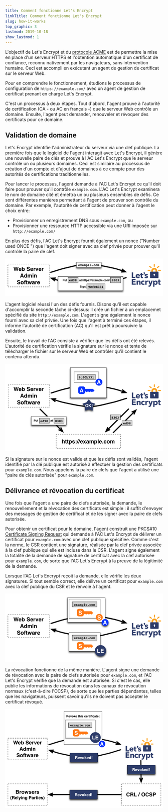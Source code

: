 ```yaml
---
title: Comment fonctionne Let's Encrypt
linkTitle: Comment fonctionne Let's Encrypt
slug: how-it-works
top_graphic: 3
lastmod: 2019-10-18
show_lastmod: 1
---
```



L'objectif de Let's&nbsp;Encrypt et du [protocole ACME](https://tools.ietf.org/html/rfc8555) est de permettre la mise en place d'un serveur HTTPS et l'obtention automatique d'un certificat de confiance, reconnu nativement par les navigateurs, sans intervention humaine. Ceci est accompli en exécutant un agent de gestion de certificat sur le serveur Web.

Pour en comprendre le fonctionnement, étudions le processus de configuration de `https://example.com/` avec un agent de gestion de certificat prenant en charge Let's&nbsp;Encrypt.

C'est un processus à deux étapes. Tout d'abord, l'agent prouve à l'autorité de certification (CA - ou AC en français -) que le serveur Web contrôle un domaine. Ensuite, l'agent peut demander, renouveler et révoquer des certificats pour ce domaine.

## Validation de domaine

Let's&nbsp;Encrypt identifie l'administrateur du serveur via une clef publique. La première fois que le logiciel de l'agent interagit avec Let's&nbsp;Encrypt, il génère une nouvelle paire de clés et prouve à l'AC Let's&nbsp;Encrypt que le serveur contrôle un ou plusieurs domaines. Ceci est similaire au processus de création d'un compte et d'ajout de domaines à ce compte pour des autorités de certifications traditionnelles.

Pour lancer le processus, l'agent demande à l'AC Let's Encrypt ce qu'il doit faire pour prouver qu'il contrôle `example.com`. L'AC Let's Encrypt examinera le nom de domaine cité et émettra un ou plusieurs ensembles de défis. Ce sont différentes manières permettant à l'agent de prouver son contrôle du domaine. Par exemple, l'autorité de certification peut donner à l'agent le choix entre:

* Provisionner un enregistrement DNS sous `example.com`, ou
* Provisionner une ressource HTTP accessible via une URI imposée sur `http://example.com/`

En plus des défis, l'AC Let's Encrypt fournit également un nonce ("Number used ONCE ") que l'agent doit signer avec sa clef privée pour prouver qu'il contrôle la paire de clef.

<div class="howitworks-figure">
<img alt="Demander des défis pour valider example.com"
     src="/images/howitworks_challenge.png"/>
</div>

L'agent logiciel réussi l'un des défis fournis. Disons qu'il est capable d'accomplir la seconde tâche ci-dessus: Il crée un fichier à un emplacemet spécifié du site  `http://example.com`. L'agent signe également le nonce fourni avec sa clef privée. Une fois que l'agent à terminé ces étapes, il informe l'autorité de certification (AC) qu'il est prêt à poursuivre la validation. 

Ensuite, le travail de l'AC consiste à vérifier que les défis ont été relevés. L'autorité de certification vérifie la signature sur le nonce et tente de télécharger le fichier sur le serveur Web et contrôler qu'il contient le contenu attendu.

<div class="howitworks-figure">
<img alt="Demander l'autorisation d'agir pour example.com"
     src="/images/howitworks_authorization.png"/>
</div>

Si la signature sur le nonce est valide et que les défis sont validés, l'agent identifié par la clé publique est autorisé à effectuer la gestion des certificats pour `example.com`. Nous appelons la paire de clefs que l'agent a utilisé une "paire de clés autorisée" pour `example.com`.

## Délivrance et révocation du certificat

Une fois que l'agent a une paire de clefs autorisée, la demande, le renouvellement et la révocation des certificats est simple : il suffit d'envoyer des messages de gestion de certificat et de les signer avec la paire de clefs autorisée.

Pour obtenir un certificat pour le domaine, l'agent construit une PKCS#10 [Certificate Signing Request](https://tools.ietf.org/html/rfc2986) qui demande à l'AC Let's&nbsp;Encrypt de délivrer un certificat pour `example.com` avec une clef publique spécifiée. Comme c'est la norme, le CSR contient une signature, réalisée par la clef privée associée à la clef publique qui elle est incluse dans le CSR. L'agent signe également la totalité de la demande de signature de certificat avec la clef autorisée pour `example.com`, de sorte que l'AC Let's&nbsp;Encrypt à la preuve de la légitimité de la demande.

Lorsque l'AC Let's&nbsp;Encrypt reçoit la demande, elle vérifie les deux signatures. Si tout semble correct, elle délivre un certificat pour `example.com` avec la clef publique du CSR et le renvoie à l'agent.

<div class="howitworks-figure">
<img alt="Demander un certificat pour example.com"
     src="/images/howitworks_certificate.png"/>
</div>

La révocation fonctionne de la même manière. L'agent signe une demande de révocation avec la paire de clefs autorisée pour `example.com`, et l'AC Let's&nbsp;Encrypt vérifie que la demande est autorisée. Si c'est le cas, elle publie les informations de révocation dans les canaux de révocation normaux (c'est-à-dire l'OCSP), de sorte que les parties dépendantes, telles que les navigateurs, puissent savoir qu'ils ne doivent pas accepter le certificat révoqué.

<div class="howitworks-figure">
<img alt="Demander la révocation d'un certificat de example.com"
     src="/images/howitworks_revocation.png"/>
</div>
